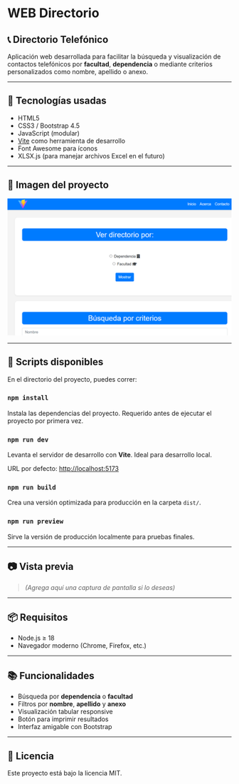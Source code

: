 # WEB Directorio

## 📞 Directorio Telefónico

Aplicación web desarrollada para facilitar la búsqueda y visualización de contactos telefónicos por **facultad**, **dependencia** o mediante criterios personalizados como nombre, apellido o anexo.

---

## 🚀 Tecnologías usadas

- HTML5
- CSS3 / Bootstrap 4.5
- JavaScript (modular)
- [Vite](https://vitejs.dev/) como herramienta de desarrollo
- Font Awesome para íconos
- XLSX.js (para manejar archivos Excel en el futuro)

---

## 📂 Imagen del proyecto

![Modelo](./img/directorio.png "Modelo")

---

## 🧪 Scripts disponibles

En el directorio del proyecto, puedes correr:

### `npm install`

Instala las dependencias del proyecto. Requerido antes de ejecutar el proyecto por primera vez.

### `npm run dev`

Levanta el servidor de desarrollo con **Vite**. Ideal para desarrollo local.

URL por defecto: [http://localhost:5173](http://localhost:5173)

### `npm run build`

Crea una versión optimizada para producción en la carpeta `dist/`.

### `npm run preview`

Sirve la versión de producción localmente para pruebas finales.

---

## 📷 Vista previa

> _(Agrega aquí una captura de pantalla si lo deseas)_

---

## 📦 Requisitos

- Node.js ≥ 18
- Navegador moderno (Chrome, Firefox, etc.)

---

## 📚 Funcionalidades

- Búsqueda por **dependencia** o **facultad**
- Filtros por **nombre**, **apellido** y **anexo**
- Visualización tabular responsive
- Botón para imprimir resultados
- Interfaz amigable con Bootstrap

---

## 📝 Licencia

Este proyecto está bajo la licencia MIT.
